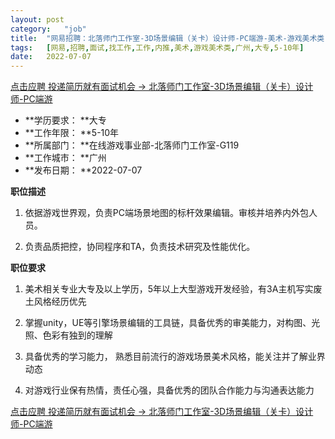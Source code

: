 ```yaml
---
layout:	post
category:	"job"
title:	"网易招聘：北落师门工作室-3D场景编辑（关卡）设计师-PC端游-美术-游戏美术类-广州大专5-10年"
tags:	[网易,招聘,面试,找工作,工作,内推,美术,游戏美术类,广州,大专,5-10年]
date:	2022-07-07
---
```


[点击应聘 投递简历就有面试机会 ->  北落师门工作室-3D场景编辑（关卡）设计师-PC端游](http://mobile.bole.netease.com/bole/boleDetail?id=37268&employeeId=346f03c3cda5f04c&key=all)



- **学历要求： **大专
- **工作年限： **5-10年
- **所属部门： **在线游戏事业部-北落师门工作室-G119
- **工作城市： **广州
- **发布日期： **2022-07-07



**职位描述**

1.  依据游戏世界观，负责PC端场景地图的标杆效果编辑。审核并培养内外包人员。 

2.  负责品质把控，协同程序和TA，负责技术研究及性能优化。



**职位要求**

1.  美术相关专业大专及以上学历，5年以上大型游戏开发经验，有3A主机写实废土风格经历优先 

2.  掌握unity，UE等引擎场景编辑的工具链，具备优秀的审美能力，对构图、光照、色彩有独到的理解 

3.  具备优秀的学习能力， 熟悉目前流行的游戏场景美术风格，能关注并了解业界动态 

4.  对游戏行业保有热情，责任心强，具备优秀的团队合作能力与沟通表达能力​



[点击应聘 投递简历就有面试机会 ->  北落师门工作室-3D场景编辑（关卡）设计师-PC端游](http://mobile.bole.netease.com/bole/boleDetail?id=37268&employeeId=346f03c3cda5f04c&key=all)